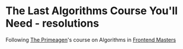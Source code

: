 # The Last Algorithms Course You'll Need - resolutions

Following [The Primeagen](https://twitch.tv/ThePrimeagen)'s course on Algorithms in [Frontend Masters](https://frontendmasters.com/courses/algorithms/big-o-time-complexity/)

